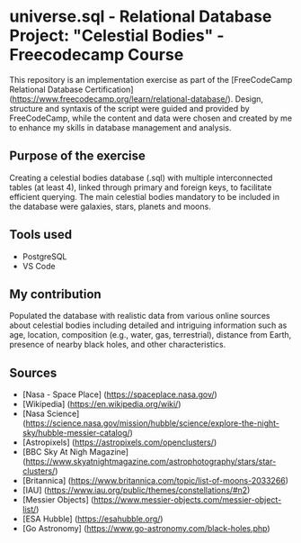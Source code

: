 # universe.sql - Relational Database Project: "Celestial Bodies" - Freecodecamp Course
This repository is an implementation exercise as part of the [FreeCodeCamp Relational Database Certification] (https://www.freecodecamp.org/learn/relational-database/). Design, structure and syntaxis of the script were guided and provided by FreeCodeCamp, while the content and data were chosen and created by me to enhance my skills in database management and analysis.

## Purpose of the exercise
Creating a celestial bodies database (.sql) with multiple interconnected tables (at least 4), linked through primary and foreign keys, to facilitate efficient querying. The main celestial bodies mandatory to be included in the database were galaxies, stars, planets and moons.

## Tools used
- PostgreSQL
- VS Code

## My contribution
Populated the database with realistic data from various online sources about celestial bodies including detailed and intriguing information such as age, location, composition (e.g., water, gas, terrestrial), distance from Earth, presence of nearby black holes, and other characteristics.

## Sources
* [Nasa - Space Place] (https://spaceplace.nasa.gov/)
* [Wikipedia] (https://en.wikipedia.org/wiki/)
* [Nasa Science] (https://science.nasa.gov/mission/hubble/science/explore-the-night-sky/hubble-messier-catalog/)
* [Astropixels] (https://astropixels.com/openclusters/)
* [BBC Sky At Nigh Magazine] (https://www.skyatnightmagazine.com/astrophotography/stars/star-clusters/)
* [Britannica] (https://www.britannica.com/topic/list-of-moons-2033266)
* [IAU] (https://www.iau.org/public/themes/constellations/#n2)
* [Messier Objects] (https://www.messier-objects.com/messier-object-list/)
* [ESA Hubble] (https://esahubble.org/)
* [Go Astronomy] (https://www.go-astronomy.com/black-holes.php)
